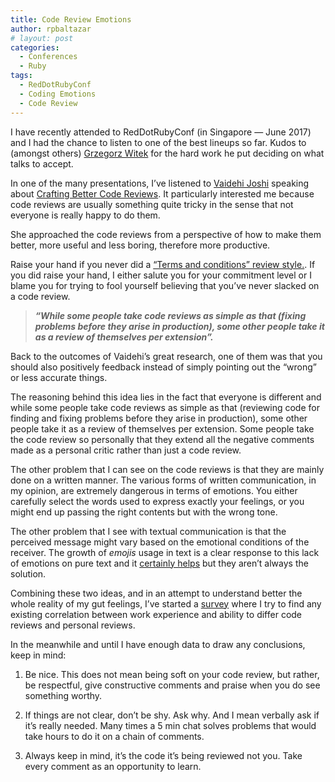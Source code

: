 ```yaml
---
title: Code Review Emotions
author: rpbaltazar
# layout: post
categories:
  - Conferences
  - Ruby
tags:
  - RedDotRubyConf
  - Coding Emotions
  - Code Review
---
```


I have recently attended to RedDotRubyConf (in Singapore — June 2017) and I had the chance to listen to one of the best lineups so far. Kudos to (amongst others) [Grzegorz Witek](https://twitter.com/arnvald) for the hard work he put deciding on what talks to accept.

In one of the many presentations, I’ve listened to [Vaidehi Joshi](https://twitter.com/vaidehijoshi) speaking about [Crafting Better Code Reviews](https://medium.com/@vaidehijoshi/crafting-better-code-reviews-1a5fc00a9312). It particularly interested me because code reviews are usually something quite tricky in the sense that not everyone is really happy to do them.

She approached the code reviews from a perspective of how to make them better, more useful and less boring, therefore more productive.

Raise your hand if you never did a [“Terms and conditions” review style.](https://medium.com/@mrjoelkemp/giving-better-code-reviews-16109e0fdd36). If you did raise your hand, I either salute you for your commitment level or I blame you for trying to fool yourself believing that you’ve never slacked on a code review.
> ***“While some people take code reviews as simple as that (fixing problems before they arise in production), some other people take it as a review of themselves per extension”.***

Back to the outcomes of Vaidehi’s great research, one of them was that you should also positively feedback instead of simply pointing out the “wrong” or less accurate things.

The reasoning behind this idea lies in the fact that everyone is different and while some people take code reviews as simple as that (reviewing code for finding and fixing problems before they arise in production), some other people take it as a review of themselves per extension. Some people take the code review so personally that they extend all the negative comments made as a personal critic rather than just a code review.

The other problem that I can see on the code reviews is that they are mainly done on a written manner. The various forms of written communication, in my opinion, are extremely dangerous in terms of emotions. You either carefully select the words used to express exactly your feelings, or you might end up passing the right contents but with the wrong tone.

The other problem that I see with textual communication is that the perceived message might vary based on the emotional conditions of the receiver. The growth of *emojis* usage in text is a clear response to this lack of emotions on pure text and it [certainly helps](https://www.youtube.com/watch?v=-ZW9kP4bJqY) but they aren’t always the solution.

Combining these two ideas, and in an attempt to understand better the whole reality of my gut feelings, I’ve started a [survey](https://goo.gl/forms/kRT9qlEhlrNUuZCF2) where I try to find any existing correlation between work experience and ability to differ code reviews and personal reviews.

In the meanwhile and until I have enough data to draw any conclusions, keep in mind:

1. Be nice. This does not mean being soft on your code review, but rather, be respectful, give constructive comments and praise when you do see something worthy.

1. If things are not clear, don’t be shy. Ask why. And I mean verbally ask if it’s really needed. Many times a 5 min chat solves problems that would take hours to do it on a chain of comments.

1. Always keep in mind, it’s the code it’s being reviewed not you. Take every comment as an opportunity to learn.
